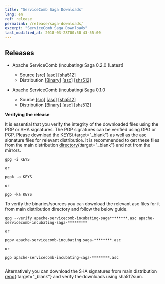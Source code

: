 ```yaml
---
title: "ServiceComb Saga Downloads"
lang: en
ref: release
permalink: /release/saga-downloads/
excerpt: "ServiceComb Saga Downloads"
last_modified_at: 2018-03-28T00:50:43-55:00
---
```


## Releases

* Apache ServiceComb (incubating) Saga 0.2.0 (Latest)
    - Source [[src]](https://apache.org/dyn/closer.cgi/incubator/servicecomb/incubator-servicecomb-saga/0.2.0/apache-servicecomb-incubating-saga-distribution-0.2.0-src.zip) [[asc]](https://www.apache.org/dist/incubator/servicecomb/incubator-servicecomb-saga/0.2.0/apache-servicecomb-incubating-saga-distribution-0.2.0-src.zip.asc) [[sha512]](https://www.apache.org/dist/incubator/servicecomb/incubator-servicecomb-saga/0.2.0/apache-servicecomb-incubating-saga-distribution-0.2.0-src.zip.sha512)
    - Distribution [[Binary]](https://apache.org/dyn/closer.cgi/incubator/servicecomb/incubator-servicecomb-saga/0.2.0/apache-servicecomb-incubating-saga-distribution-0.2.0-bin.zip) [[asc]](https://www.apache.org/dist/incubator/servicecomb/incubator-servicecomb-saga/0.2.0/apache-servicecomb-incubating-saga-distribution-0.2.0-bin.zip.asc) [[sha512]](https://www.apache.org/dist/incubator/servicecomb/incubator-servicecomb-saga/0.2.0/apache-servicecomb-incubating-saga-distribution-0.2.0-bin.zip.sha512)

* Apache ServiceComb (incubating) Saga 0.1.0
    - Source [[src]](https://apache.org/dyn/closer.cgi/incubator/servicecomb/incubator-servicecomb-saga/0.1.0/apache-servicecomb-incubating-saga-distribution-0.1.0-src.zip) [[asc]](https://www.apache.org/dist/incubator/servicecomb/incubator-servicecomb-saga/0.1.0/apache-servicecomb-incubating-saga-distribution-0.1.0-src.zip.asc) [[sha512]](https://www.apache.org/dist/incubator/servicecomb/incubator-servicecomb-saga/0.1.0/apache-servicecomb-incubating-saga-distribution-0.1.0-src.zip.sha512)
    - Distribution [[Binary]](https://apache.org/dyn/closer.cgi/incubator/servicecomb/incubator-servicecomb-saga/0.1.0/apache-servicecomb-incubating-saga-distribution-0.1.0-bin.zip) [[asc]](https://www.apache.org/dist/incubator/servicecomb/incubator-servicecomb-saga/0.1.0/apache-servicecomb-incubating-saga-distribution-0.1.0-bin.zip.asc) [[sha512]](https://www.apache.org/dist/incubator/servicecomb/incubator-servicecomb-saga/0.1.0/apache-servicecomb-incubating-saga-distribution-0.1.0-bin.zip.sha512)


**Verifying the release**

It is essential that you verify the integrity of the downloaded files using the PGP or SHA signatures.
 The PGP signatures can  be verified using GPG or PGP. 
 Please download the [KEYS](https://www.apache.org/dist/incubator/servicecomb/KEYS){:target="_blank"} as well as the asc signature files for relevant distribution. It is recommended to get these files from the main distribution [directory](https://www.apache.org/dist/incubator/servicecomb/incubator-servicecomb-saga/){:target="_blank"} and not from the mirrors.
 ```
 gpg -i KEYS
 
 or
 
 pgpk -a KEYS
 
 or
 
 pgp -ka KEYS

```

To verify the binaries/sources you can download the relevant asc files for it from main distribution directory and follow the below guide.

```
gpg --verify apache-servicecomb-incubating-saga********.asc apache-servicecomb-incubating-saga-*********

or

pgpv apache-servicecomb-incubating-saga-********.asc

or 

pgp apache-servicecomb-incubating-saga-********.asc


```

Alternatively you can download the SHA signatures from main distribution [repo](https://www.apache.org/dist/incubator/servicecomb/incubator-servicecomb-saga/){:target="_blank"} and verify the downloads using sha512sum.
